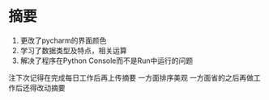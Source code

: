 # 摘要

1. 更改了pycharm的界面颜色
2. 学习了数据类型及特点，相关运算
3. 解决了程序在Python Console而不是Run中运行的问题

注下次记得在完成每日工作后再上传摘要 一方面排序美观 一方面省的之后再做工作后还得改动摘要
